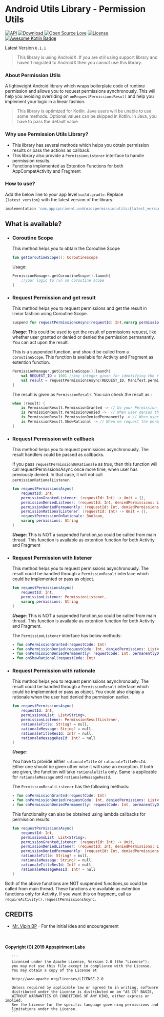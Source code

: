 # Android Utils Library - Permission Utils
[![API](https://img.shields.io/badge/API-17%2B-brightgreen.svg?style=flat)](https://android-arsenal.com/api?level=17)
[ ![Download](https://api.bintray.com/packages/appspiriment/android/AndroidUtils/images/download.svg?version=0.1.1) ](https://bintray.com/appspiriment/android/AndroidUtils/0.1.1/link)
[![Open Source Love](https://badges.frapsoft.com/os/v1/open-source.svg?v=102)](https://opensource.org/licenses/Apache-2.0)
[![License](https://img.shields.io/badge/license-Apache%202.0-blue.svg)](https://github.com/appspiriment/AndroidUtils/blob/master/LICENSE)
[![Awesome Kotlin Badge](https://kotlin.link/awesome-kotlin.svg)](https://github.com/KotlinBy/awesome-kotlin)


Latest Version `0.1.1`

> This library is using AndroidX. If you are still using support library and haven't migrated to AndroidX then you cannot use this library.

### About Permission Utils
A lightweight Android library which wraps boilerplate code of runtime permission and allows you to request permissions aynchronously. This will help you avoiding overriding on `onRequestPermissionsResult` and help you implement your logic in a linear fashion. 

> This library is optimized for Kotlin. Java users will be unable to use some methods. Optional values can be skipped in Kotlin. In Java, you have to pass the default value


### Why use Permission Utils Library?
* This library has several methods which helps you obtain permission results or pass the actions as callback. 
* This library also provide a `PermissionListener` interface to handle permission results.
* Functions implemented as Extention Functions for both AppCompatActivity and Fragment

### How to use?
   Add the below line to your app level `build.gradle`. Replace `{latest_version}` with the latest version of the library.

   ```gradle
   implementation 'com.appspiriment.android:permissionutils:{latest_version}'
```

## What is available?

* ###  Coroutine Scope
    This method helps you to obtain the Coroutine Scope 

    ```kotlin 
    fun getCoroutineScope(): CoroutineScope
    ```
     Usage:


    ```kotlin 
    PermissionManager.getCoroutineScope().launch{ 
        //your logic to run on coroutine scope
    }
    ```

* ###  Request Permission and get result
    This method helps you to request permissions and get the result in linear fashion using Coroutine Scope.  

    ```kotlin 
    suspend fun requestPermissionsAsync(requestId: Int,vararg permissions: String): PermissionResult
    ```

     ***Usage***:
    This could be used to get the result of permissions request, like whether user granted or denied or denied the permission permanantly. You can act upon the result.

    This is a suspended function, and should be called from a `coroutineScope`. This function is available for Activity and Fragment as extention function.

    ```kotlin
    PermissionManager.getCoroutineScope().launch{
        val REQUEST_ID = 1001 //Any integer given for identifying the request
        val result = requestPermissionsAsync(REQUEST_ID, Manifest.permission.ACCESS_COARSE_LOCATION, Manifest.permission.ACCESS_FINE_LOCATION)
    }
    ```
    The result is given as `PermissionResult`. You can check the result as :

    ```kotlin 
    when (result) {
        is PermissionResult.PermissionGranted -> // Do your Permission Granted Logic
        is PermissionResult.PermissionDenied ->  // When user denies the permission for first time
        is PermissionResult.PermissionDeniedPermanently -> // When user perss "Deny and never ask again"
        is PermissionResult.ShowRational -> // When we request the permission and user has denied it previously
    }    
    ```

* ###  Request Permission with callback
    This method helps you to request permissions asynchronously. The result handlers could be passed as callbacks.  

    If you pass `requestPermissionOnRationale` as true, then this function will call requestPermissionsAsync once more time, when user has previously denied. In that case, it will not call `permissionRationalListener`.

    ```kotlin 
    fun requestPermissionsAsync(
        requestId: Int,
        permissionGrantedListener: (requestId: Int) -> Unit = {},
        permissionDeniedListener: (requestId: Int, deniedPermissions: List<String>) -> Unit = { _, _ -> },
        permissionDeniedPermanently: (requestId: Int, deniedPermissions: List<String>) -> Unit = { _, _ -> },
        permissionRationalListener: (requestId: Int) -> Unit = {},
        requestPermissionOnRationale: Boolean,
        vararg permissions: String
    ) 
    ```

     ***Usage***:
    This is NOT a suspended function,so could be called from main thread. This function is available as extention function for both Activity and Fragment
  
* ###  Request Permission with listener
    This method helps you to request permissions asynchronously. The result could be handled through a `PermissionResult` interface which could be implemented or pass as object.

    ```kotlin 
    fun requestPermissionsAsync(
        requestId: Int,
        permissionListener: PermissionListener,
        vararg permissions: String
    ) 
    ```

     ***Usage***:
    This is NOT a suspended function,so could be called from main thread. This function is available as extention function for both Activity and Fragment.

    The `PermissionListener` interface has below methods:
    ```kotlin
    ▸ fun onPermissionGranted(requestCode: Int)
    ▸ fun onPermissionDenied(requestCode: Int, deniedPermissions: List<String>)
    ▸ fun onPermissionDeniedPermanently( requestCode: Int, permanentlyDeniedPermissions: List<String>)
    ▸ fun onShowRational(requestCode: Int)
    ``` 

* ###  Request Permission with rationale
    This method helps you to request permissions asynchronously. The result could be handled through a `PermissionResult` interface which could be implemented or pass as object. You could also display a rationale when the user had denied the permission earlier.

    ```kotlin 
    fun requestPermissionsAsync(
        requestId: Int,
        permissionsList: List<String>,
        permissionListener: PermissionResultListener,
        rationaleTitle: String? = null,
        rationaleMessage: String? = null,
        rationaleTitleResId: Int? = null,
        rationaleMessageResId: Int? = null
    )
    ```

     ***Usage***:
    
    You have to provide either `rationaleTitle` or `rationaleTitleResId`. Either one should be given other wise it will raise an exception. If both are given, the function will take `rationaleTitle` only. Same is applicable for `rationaleMessage` and `rationaleMessageResId`.

    The `PermissionResultListener` has the following methods:

    ```kotlin
    ▸ fun onPermissionGranted(requestCode: Int)
    ▸ fun onPermissionDenied(requestCode: Int, deniedPermissions: List<String>)
    ▸ fun onPermissionDeniedPermanently( requestCode: Int, permanentlyDeniedPermissions: List<String>)
    ```

    This functionality can also be obtained using lambda callbacks for permission results:

    
    ```kotlin
    fun requestPermissionsAsync(
        requestId: Int,
        permissionsList: List<String>,
        permissionGrantedListener: (requestId: Int) -> Unit,
        permissionDeniedListener: (requestId: Int, deniedPermissions: List<String>) -> Unit,
        permissionDeniedPermanently: (requestId: Int, deniedPermissions: List<String>) -> Unit,
        rationaleTitle: String? = null,
        rationaleMessage: String? = null,
        rationaleTitleResId: Int? = null,
        rationaleMessageResId: Int? = null
    )
    ```

Both of the above functions are NOT suspended functions,so could be called from main thread. These functions are available as extention functions only for Activity. If you want this on fragment, call as `requireActivity().requestPermissionsAsync`.

## CREDITS
* [Mr. Vipin BP](https://github.com/vipinbpkyr/Permission-Helper) - For the initial idea and encouragement

<br>

#### Copyright (C) 2019 Appspiriment Labs

       ```
       Licensed under the Apache License, Version 2.0 (the "License");
       you may not use this file except in compliance with the License.
       You may obtain a copy of the License at
       
       http://www.apache.org/licenses/LICENSE-2.0
       
       Unless required by applicable law or agreed to in writing, software
       distributed under the License is distributed on an "AS IS" BASIS,
       WITHOUT WARRANTIES OR CONDITIONS OF ANY KIND, either express or implied.
       See the License for the specific language governing permissions and
       limitations under the License.
       ```
